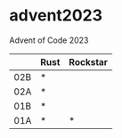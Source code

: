 # advent2023

Advent of Code 2023

|     | Rust | Rockstar |
| --- | ---- | -------- |
| 02B |  \*  |          |
| 02A |  \*  |          |
| 01B |  \*  |          |
| 01A |  \*  | \*       |
